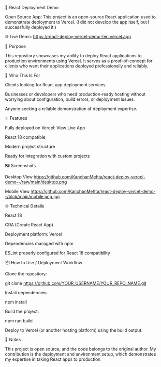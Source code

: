 🚀 React Deployment Demo

Open Source App: This project is an open-source React application used to demonstrate deployment to Vercel.
(I did not develop the app itself, but I successfully deployed it.)

🌐 Live Demo: https://react-deploy-vercel-demo-ten.vercel.app

🎯 Purpose

This repository showcases my ability to deploy React applications to production environments using Vercel.
It serves as a proof-of-concept for clients who want their applications deployed professionally and reliably.

👥 Who This Is For

Clients looking for React app deployment services.

Businesses or developers who need production-ready hosting without worrying about configuration, build errors, or deployment issues.

Anyone seeking a reliable demonstration of deployment expertise.

✨ Features

Fully deployed on Vercel: View Live App

React 18 compatible

Modern project structure

Ready for integration with custom projects

🖼 Screenshots

Desktop View https://github.com/KanchanMehta/react-deploy-vercel-demo--/raw/main/desktop.png


Mobile View https://github.com/KanchanMehta/react-deploy-vercel-demo--/blob/main/mobile.png.jpg


⚙️ Technical Details

React 18

CRA (Create React App)

Deployment platform: Vercel

Dependencies managed with npm

ESLint properly configured for React 18 compatibility

📦 How to Use / Deployment Workflow

Clone the repository:

git clone https://github.com/YOUR_USERNAME/YOUR_REPO_NAME.git


Install dependencies:

npm install


Build the project:

npm run build


Deploy to Vercel (or another hosting platform) using the build output.

📝 Notes

This project is open source, and the code belongs to the original author.
My contribution is the deployment and environment setup, which demonstrates my expertise in taking React apps to production.
